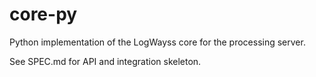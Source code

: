 # core-py

Python implementation of the LogWayss core for the processing server.

See SPEC.md for API and integration skeleton.
